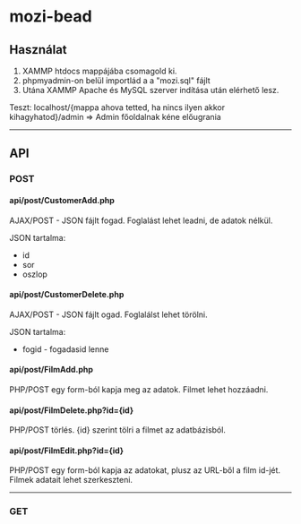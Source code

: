 # mozi-bead

## Használat

1. XAMMP htdocs mappájába csomagold ki.
2. phpmyadmin-on belül importlád a a "mozi.sql" fájlt
3. Utána XAMMP Apache és MySQL szerver indítása után elérhető lesz.

Teszt: localhost/{mappa ahova tetted, ha nincs ilyen akkor kihagyhatod}/admin => Admin főoldalnak kéne előugrania

---

## API

### POST

#### api/post/CustomerAdd.php
AJAX/POST - JSON fájlt fogad. Foglalást lehet leadni, de adatok nélkül.

JSON tartalma:
* id
* sor
* oszlop

#### api/post/CustomerDelete.php
AJAX/POST - JSON fájlt ogad. Foglalálst lehet törölni.

JSON tartalma:
* fogid - fogadasid lenne

#### api/post/FilmAdd.php
PHP/POST egy form-ból kapja meg az adatok. Filmet lehet hozzáadni.

#### api/post/FilmDelete.php?id={id}
PHP/POST törlés. {id} szerint tölri a filmet az adatbázisból.

#### api/post/FilmEdit.php?id={id}
PHP/POST egy form-ból kapja az adatokat, plusz az URL-ből a film id-jét. Filmek adatait lehet szerkeszteni.

---

### GET
